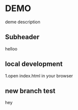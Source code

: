 # DEMO

deme description 

## Subheader

 helloo

## local development

1.open index.html in your browser

## new branch test 

hey